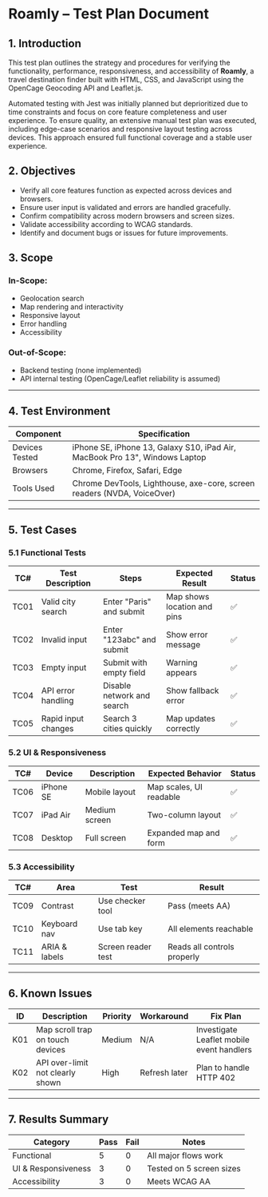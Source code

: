 # Roamly – Test Plan Document

## 1. Introduction

This test plan outlines the strategy and procedures for verifying the functionality, performance, responsiveness, and accessibility of **Roamly**, a travel destination finder built with HTML, CSS, and JavaScript using the OpenCage Geocoding API and Leaflet.js.

Automated testing with Jest was initially planned but deprioritized due to time constraints and focus on core feature completeness and user experience. To ensure quality, an extensive manual test plan was executed, including edge-case scenarios and responsive layout testing across devices. This approach ensured full functional coverage and a stable user experience.

## 2. Objectives

* Verify all core features function as expected across devices and browsers.
* Ensure user input is validated and errors are handled gracefully.
* Confirm compatibility across modern browsers and screen sizes.
* Validate accessibility according to WCAG standards.
* Identify and document bugs or issues for future improvements.

## 3. Scope

### In-Scope:

* Geolocation search
* Map rendering and interactivity
* Responsive layout
* Error handling
* Accessibility

### Out-of-Scope:

* Backend testing (none implemented)
* API internal testing (OpenCage/Leaflet reliability is assumed)

---

## 4. Test Environment

| Component      | Specification                                                               |
| -------------- | --------------------------------------------------------------------------- |
| Devices Tested | iPhone SE, iPhone 13, Galaxy S10, iPad Air, MacBook Pro 13", Windows Laptop |
| Browsers       | Chrome, Firefox, Safari, Edge                                               |
| Tools Used     | Chrome DevTools, Lighthouse, axe-core, screen readers (NVDA, VoiceOver)     |

---

## 5. Test Cases

### 5.1 Functional Tests

| TC#  | Test Description    | Steps                      | Expected Result             | Status |
| ---- | ------------------- | -------------------------- | --------------------------- | ------ |
| TC01 | Valid city search   | Enter "Paris" and submit   | Map shows location and pins | ✅      |
| TC02 | Invalid input       | Enter "123abc" and submit  | Show error message          | ✅      |
| TC03 | Empty input         | Submit with empty field    | Warning appears             | ✅      |
| TC04 | API error handling  | Disable network and search | Show fallback error         | ✅      |
| TC05 | Rapid input changes | Search 3 cities quickly    | Map updates correctly       | ✅      |

### 5.2 UI & Responsiveness

| TC#  | Device    | Description   | Expected Behavior       | Status |
| ---- | --------- | ------------- | ----------------------- | ------ |
| TC06 | iPhone SE | Mobile layout | Map scales, UI readable | ✅      |
| TC07 | iPad Air  | Medium screen | Two-column layout       | ✅      |
| TC08 | Desktop   | Full screen   | Expanded map and form   | ✅      |

### 5.3 Accessibility

| TC#  | Area          | Test               | Result                      |
| ---- | ------------- | ------------------ | --------------------------- |
| TC09 | Contrast      | Use checker tool   | Pass (meets AA)             |
| TC10 | Keyboard nav  | Use tab key        | All elements reachable      |
| TC11 | ARIA & labels | Screen reader test | Reads all controls properly |

---

## 6. Known Issues

| ID  | Description                      | Priority | Workaround    | Fix Plan                                  |
| --- | -------------------------------- | -------- | ------------- | ----------------------------------------- |
| K01 | Map scroll trap on touch devices | Medium   | N/A           | Investigate Leaflet mobile event handlers |
| K02 | API over-limit not clearly shown | High     | Refresh later | Plan to handle HTTP 402                   |

---

## 7. Results Summary

| Category            | Pass | Fail | Notes                    |
| ------------------- | ---- | ---- | ------------------------ |
| Functional          | 5    | 0    | All major flows work     |
| UI & Responsiveness | 3    | 0    | Tested on 5 screen sizes |
| Accessibility       | 3    | 0    | Meets WCAG AA            |
